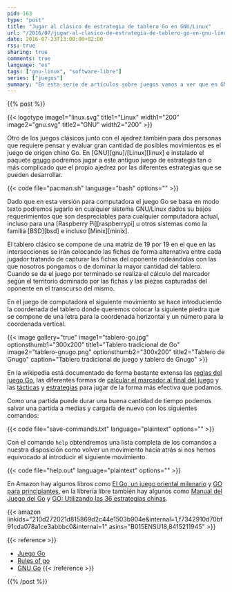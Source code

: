 ```yaml
---
pid: 163
type: "post"
title: "Jugar al clásico de estrategia de tablero Go en GNU/Linux"
url: "/2016/07/jugar-al-clasico-de-estrategia-de-tablero-go-en-gnu-linux/"
date: 2016-07-23T13:00:00+02:00
rss: true
sharing: true
comments: true
language: "es"
tags: ["gnu-linux", "software-libre"]
series: ["juegos"]
summary: "En esta serie de artículos sobre juegos vamos a ver que en GNU/Linux también hay juegos a los que podemos jugar en nuestra plataforma preferida. Otro de ellos es el clásico de estrategia Go."
---
```


{{% post %}}

{{< logotype image1="linux.svg" title1="Linux" width1="200" image2="gnu.svg" title2="GNU" width2="200" >}}

Otro de los juegos clásicos junto con el ajedrez también para dos personas que requiere pensar y evaluar gran cantidad de posibles movimientos es el juego de origen chino Go. En [GNU][gnu]/[Linux][linux] e instalado el paquete [gnugo](https://www.archlinux.org/packages/extra/x86_64/gnugo/) podremos jugar a este antiguo juego de estrategia tan o más complicado que el propio ajedrez por las diferentes estrategias que se pueden desarrollar.

{{< code file="pacman.sh" language="bash" options="" >}}

Dado que en esta versión para computadora el juego Go se basa en modo texto podremos jugarlo en cualquier sistema GNU/Linux dados su bajos requerimientos que son despreciables para cualquier computadora actual, incluso para una [Raspberry Pi][raspberrypi] u otros sistemas como la familia [BSD][bsd] e incluso [Minix][minix].

El tablero clásico se compone de una matriz de 19 por 19 en el que en las intersecciones se irán colocando las fichas de forma alternativa entre cada jugador tratando de capturar las fichas del oponente rodeándolas con las que nosotros pongamos o de dominar la mayor cantidad del tablero. Cuando se da el juego por terminado se realiza el cálculo del marcador según el territorio dominado por las fichas y las piezas capturadas del oponente en el transcurso del mismo.

En el juego de computadora el siguiente movimiento se hace introduciendo la coordenada del tablero donde queremos colocar la siguiente piedra que se compone de una letra para la coordenada horizontal y un número para la coordenada vertical.

{{< image
    gallery="true"
    image1="tablero-go.jpg" optionsthumb1="300x200" title1="Tablero tradicional de Go"
    image2="tablero-gnugo.png" optionsthumb2="300x200" title2="Tablero de Gnugo"
    caption="Tablero tradicional de juego y tablero de Gnugo" >}}

En la wikipedia está documentado de forma bastante extensa las [reglas del juego Go](https://es.wikipedia.org/wiki/Go#Reglas_del_go), las diferentes formas de [calcular el marcador al final del juego](https://es.wikipedia.org/wiki/Go#Puntuaci.C3.B3n) y las [tácticas](https://es.wikipedia.org/wiki/Go#T.C3.A1ctica) y [estrategias](https://es.wikipedia.org/wiki/Go#Estrategia_b.C3.A1sica) para jugar de la forma más efectiva que podamos.

Como una partida puede durar una buena cantidad de tiempo podemos salvar una partida a medias y cargarla de nuevo con los siguientes comandos:

{{< code file="save-commands.txt" language="plaintext" options="" >}}

Con el comando <code>help</code> obtendremos una lista completa de los comandos a nuestra disposición como volver un movimiento hacia atrás si nos hemos equivocado al introducir el siguiente movimiento.

{{< code file="help.out" language="plaintext" options="" >}}

En Amazon hay algunos libros como [El Go, un juego oriental milenario](https://amzn.to/2anENOU) y [GO para principiantes](https://amzn.to/29ULTWQ), en la librería libre también hay algunos como [Manual del Juego del Go](https://openlibra.com/es/book/manual-del-juego-del-go) y [GO: Utilizando las 36 estrategias chinas](https://openlibra.com/es/book/go-utilizando-las-36-estrategias-chinas).

{{< amazon
    linkids="210d272021d815869d2c44e1503b904e&internal=1,f7342910d70bf91cda078a1ce3abbbc0&internal=1"
    asins="B015ENSU18,8415211945" >}}

{{< reference >}}
* [Juego Go](https://en.wikipedia.org/wiki/Go_(game))
* [Rules of go](https://en.wikipedia.org/wiki/Rules_of_go)
* [GNU Go](https://www.gnu.org/software/gnugo/)
{{< /reference >}}

{{% /post %}}

